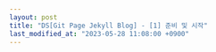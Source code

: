 ```yaml
---
layout: post
title: "DS[Git Page Jekyll Blog] - [1] 준비 및 시작"
last_modified_at: "2023-05-28 11:08:00 +0900"
---  
```


